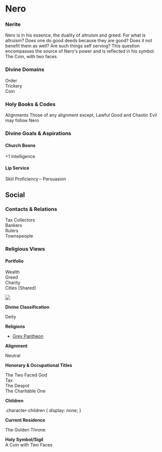 Nero
====

### Nerite

Nero is in his essence, the duality of altruism and greed. For what is altruism? Does one do good deeds because they are good? Does it not benefit them as well? Are such things self serving? This question encompasses the source of Nero's power and is reflected in his symbol. The Coin, with two faces.

### Divine Domains

Order  
Trickery  
Coin

### Holy Books & Codes

Alignments  Those of any alignment except, Lawful Good and Chaotic Evil may follow Nero

### Divine Goals & Aspirations

#### Church Boons

+1 Intelligence 

#### Lip Service

Skill Proficiency – Persuasion

Social
------

### Contacts & Relations

Tax Collectors  
Bankers  
Rulers  
Townspeople

### Religious Views

#### Portfolio

Wealth  
Greed  
Charity  
Cities (Shared)

![](/uploads/images/072e9cd72c3c7d14a62af2067ac796c5.png)

**Divine Classification**

Deity

**Religions**

* [Grey Pantheon](/w/Ecaros-xohoo/a/grey-pantheon-article)

**Alignment**

Neutral

**Honorary & Occupational Titles**

The Two Faced God  
Tax  
The Despot  
The Charitable One

**Children**

.character-children { display: none; }

**Current Residence**

The Golden Throne

**Holy Symbol/Sigil**  
A Coin with Two Faces

